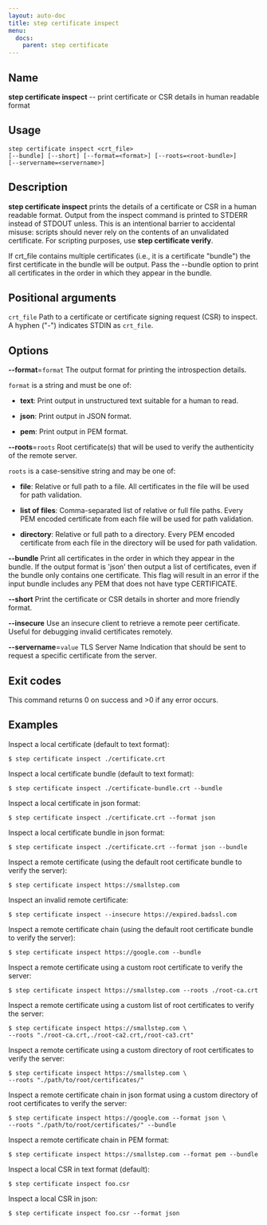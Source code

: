 ```yaml
---
layout: auto-doc
title: step certificate inspect
menu:
  docs:
    parent: step certificate
---
```


## Name
**step certificate inspect** -- print certificate or CSR details in human readable format

## Usage

```raw
step certificate inspect <crt_file>
[--bundle] [--short] [--format=<format>] [--roots=<root-bundle>]
[--servername=<servername>]
```

## Description

**step certificate inspect** prints the details of a certificate
or CSR in a human readable format. Output from the inspect command is printed to
STDERR instead of STDOUT unless. This is an intentional barrier to accidental
misuse: scripts should never rely on the contents of an unvalidated certificate.
For scripting purposes, use **step certificate verify**.

If crt_file contains multiple certificates (i.e., it is a certificate "bundle")
the first certificate in the bundle will be output. Pass the --bundle option to
print all certificates in the order in which they appear in the bundle.

## Positional arguments

`crt_file`
Path to a certificate or certificate signing request (CSR) to inspect. A hyphen ("-") indicates STDIN as `crt_file`.

## Options


**--format**=`format`
The output format for printing the introspection details.

`format` is a string and must be one of:

- **text**: Print output in unstructured text suitable for a human to read.

- **json**: Print output in JSON format.

- **pem**: Print output in PEM format.

**--roots**=`roots`
Root certificate(s) that will be used to verify the
authenticity of the remote server.

`roots` is a case-sensitive string and may be one of:

- **file**: Relative or full path to a file. All certificates in the file will be used for path validation.

- **list of files**: Comma-separated list of relative or full file paths. Every PEM encoded certificate from each file will be used for path validation.

- **directory**: Relative or full path to a directory. Every PEM encoded certificate from each file in the directory will be used for path validation.

**--bundle**
Print all certificates in the order in which they appear in the bundle.
If the output format is 'json' then output a list of certificates, even if
the bundle only contains one certificate. This flag will result in an error
if the input bundle includes any PEM that does not have type CERTIFICATE.

**--short**
Print the certificate or CSR details in shorter and more friendly format.

**--insecure**
Use an insecure client to retrieve a remote peer certificate. Useful for
debugging invalid certificates remotely.

**--servername**=`value`
TLS Server Name Indication that should be sent to request a specific certificate from the server.

## Exit codes

This command returns 0 on success and >0 if any error occurs.

## Examples

Inspect a local certificate (default to text format):

```shell
$ step certificate inspect ./certificate.crt
```

Inspect a local certificate bundle (default to text format):

```shell
$ step certificate inspect ./certificate-bundle.crt --bundle
```

Inspect a local certificate in json format:

```shell
$ step certificate inspect ./certificate.crt --format json
```

Inspect a local certificate bundle in json format:

```shell
$ step certificate inspect ./certificate.crt --format json --bundle
```

Inspect a remote certificate (using the default root certificate bundle to verify the server):

```shell
$ step certificate inspect https://smallstep.com
```

Inspect an invalid remote certificate:

```shell
$ step certificate inspect --insecure https://expired.badssl.com
```

Inspect a remote certificate chain (using the default root certificate bundle to verify the server):

```shell
$ step certificate inspect https://google.com --bundle
```

Inspect a remote certificate using a custom root certificate to verify the server:

```shell
$ step certificate inspect https://smallstep.com --roots ./root-ca.crt
```

Inspect a remote certificate using a custom list of root certificates to verify the server:

```shell
$ step certificate inspect https://smallstep.com \
--roots "./root-ca.crt,./root-ca2.crt,/root-ca3.crt"
```

Inspect a remote certificate using a custom directory of root certificates to verify the server:

```shell
$ step certificate inspect https://smallstep.com \
--roots "./path/to/root/certificates/"
```

Inspect a remote certificate chain in json format using a custom directory of
root certificates to verify the server:

```shell
$ step certificate inspect https://google.com --format json \
--roots "./path/to/root/certificates/" --bundle
```

Inspect a remote certificate chain in PEM format:

```shell
$ step certificate inspect https://smallstep.com --format pem --bundle
```

Inspect a local CSR in text format (default):

```shell
$ step certificate inspect foo.csr
```

Inspect a local CSR in json:

```shell
$ step certificate inspect foo.csr --format json
```


